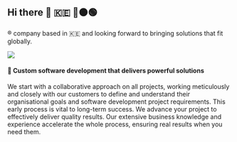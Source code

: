 ## Hi there 👋 :kenya: :red_circle::orange_circle::green_circle:

:registered: company based in :kenya: and looking forward to bringing solutions that fit globally.

<img src="/68747470733a2f2f7777772e6c656d6f6e6164652e62652f77702d636f6e74656e742f75706c6f6164732f686561645f686f6d652e706e67.png"/>

#### :telescope: Custom software development that delivers powerful solutions

We start with a collaborative approach on all projects, working meticulously and closely with our customers to define and understand 
their organisational goals and software development project requirements. This early process is vital to long-term success. 
We advance your project to effectively deliver quality results. Our extensive business knowledge and experience accelerate the whole process, 
ensuring real results when you need them.
